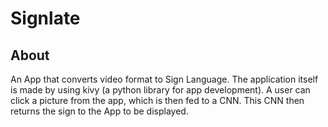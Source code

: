 # Signlate


## About

An App that converts video format to Sign Language. The application itself is made by using kivy (a python library for app development). A user can click a picture from the app, which is then fed to a CNN. This CNN then returns the sign to the App to be displayed.